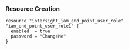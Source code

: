 ### Resource Creation

```hcl
resource "intersight_iam_end_point_user_role" "iam_end_point_user_role1" {
  enabled  = true
  password = "ChangeMe"
}
```